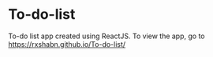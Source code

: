 # To-do-list
 To-do list app created using ReactJS. To view the app, go to https://rxshabn.github.io/To-do-list/
